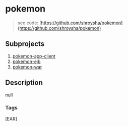 # pokemon
> see code: [https://github.com/shroysha/pokemon](https://github.com/shroysha/pokemon)

## Subprojects 
1. [pokemon-app-client](/pokemon-app-client)
1. [pokemon-ejb](/pokemon-ejb)
1. [pokemon-war](/pokemon-war)

## Description
null

### Tags
[EAR]
